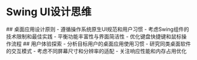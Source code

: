 # Swing UI设计思维

<thought>
<reasoning>
## 桌面应用设计原则
- 遵循操作系统原生UI规范和用户习惯
- 考虑Swing组件的技术限制和最佳实践
- 平衡功能丰富性与界面简洁性
- 优化键盘快捷键和鼠标操作流程
</reasoning>

<exploration>
## 用户体验探索
- 分析目标用户的桌面应用使用习惯
- 研究同类桌面软件的交互模式
- 考虑不同屏幕尺寸和分辨率的适配
- 关注响应性能和内存占用优化
</exploration>
</thought>